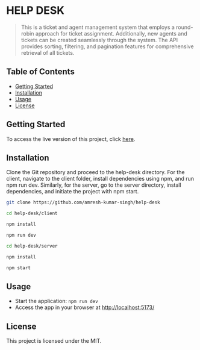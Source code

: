 # HELP DESK

> This is a ticket and agent management system that employs a round-robin approach for ticket assignment. Additionally, new agents and tickets can be created seamlessly through the system. The API provides sorting, filtering, and pagination features for comprehensive retrieval of all tickets.

## Table of Contents

- [Getting Started](#getting-started)
- [Installation](#installation)
- [Usage](#usage)
- [License](#license)

## Getting Started

To access the live version of this project, click [here](https://help-desk-client.vercel.app/).

## Installation

Clone the Git repository and proceed to the help-desk directory. For the client, navigate to the client folder, install dependencies using npm, and run npm run dev. Similarly, for the server, go to the server directory, install dependencies, and initiate the project with npm start.

```bash
git clone https://github.com/amresh-kumar-singh/help-desk
```

```bash
cd help-desk/client
```

```bash
npm install
```

```bash
npm run dev
```

```bash
cd help-desk/server
```

```bash
npm install
```

```bash
npm start
```

## Usage

- Start the application: `npm run dev`
- Access the app in your browser at [http://localhost:5173/](http://localhost:5173/)

## License

This project is licensed under the MIT.
